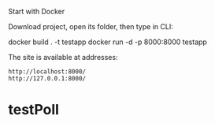 Start with Docker

Download project, open its folder, then type in CLI:

docker build . -t testapp
docker run -d -p 8000:8000 testapp

The site is available at addresses:

    http://localhost:8000/
    http://127.0.0.1:8000/
# testPoll
